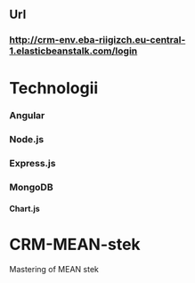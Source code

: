 ## Url
### http://crm-env.eba-riigizch.eu-central-1.elasticbeanstalk.com/login

# Technologii
### Angular 
### Node.js
### Express.js
### MongoDB
#### Chart.js

# CRM-MEAN-stek
Mastering of MEAN stek

